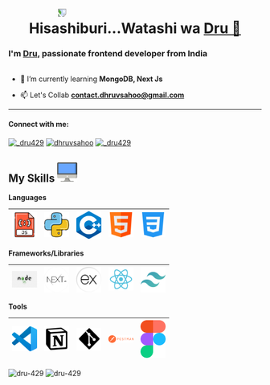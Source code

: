 <h1 align="center">Hisashiburi...Watashi wa <a href="https://rohandas28.github.io" target="_blank">Dru 💫 </a> </h1>
<h3>I'm <a href="https://rohandas28.github.io" target="_blank">Dru</a>, passionate frontend developer from India </h3>

<div  style="transform: rotate(90deg); width: 230px;">
<img align='right' src="https://media4.giphy.com/media/v1.Y2lkPTc5MGI3NjExczgwY2pyNW14ZXpxZnJhYzMyM20yN3NpN2ltbjhsa3Nsc3YwMGUyeiZlcD12MV9pbnRlcm5hbF9naWZfYnlfaWQmY3Q9Zw/du3J3cXyzhj75IOgvA/giphy.webp" width="230"  >
</div>

- 🌱 I’m currently learning **MongoDB, Next Js**

- 📫 Let's Collab **contact.dhruvsahoo@gmail.com**


---

  
<h4 align="left">Connect with me:</h4>

<p align="left">
<a href="https://twitter.com/_dru429" target="blank"><img align="center" src="https://raw.githubusercontent.com/rahuldkjain/github-profile-readme-generator/master/src/images/icons/Social/twitter.svg" alt="_dru429" height="30" width="40" /></a>
<a href="https://linkedin.com/in/dhruvsahoo" target="blank"><img align="center" src="https://raw.githubusercontent.com/rahuldkjain/github-profile-readme-generator/master/src/images/icons/Social/linked-in-alt.svg" alt="dhruvsahoo" height="30" width="40" /></a>
<a href="https://instagram.com/_dru429" target="blank"><img align="center" src="https://raw.githubusercontent.com/rahuldkjain/github-profile-readme-generator/master/src/images/icons/Social/instagram.svg" alt="_dru429" height="30" width="40" /></a>
</p>


 ## My Skills <img alt="Computer" width="40px" src="/Assets/desktop.png"/>

 **Languages**
 
 <img alt="JavaScript" width="50px" src="/Assets/javascript.png"/>|<img alt="Python" width="50px" src="/Assets/python.png"/>|<img alt="C++" width="50px" src="/Assets/c++.png"/>|<img alt="HTML" width="50px" src="/Assets/html.png"/>|<img alt="CSS" width="50px" src="/Assets/css-3.png"/>
 |--|--|--|--|--|
 
 **Frameworks/Libraries**
 
 <img alt="nodejs" width="50px" src="/Assets/nodejs.png"/>|<img alt="nextjs" width="50px" src="/Assets/next.png"/>|<img alt="expressjs" width="50px" src="/Assets/Express.png"/>|<img alt="reactjs" width="50px" src="/Assets/reactjs.png"/>|<img alt="tailwindcss" width="50px" src="/Assets/tailwindcss-icon.svg"/>
 |--|--|--|--|--|
 
 **Tools**
 
 <img alt="VSCode" width="50px" src="/Assets/vscode.png"/>|<img alt="Notion" width="50px" src="/Assets/notion.png"/>|<img alt="Git" width="50px" src="/Assets/git.png"/>|<img alt="Postman" width="50px" src="/Assets/postman.png"/>|<img alt="Figma" width="50px" src="/Assets/figma.png"/>
 |--|--|--|--|--|


<span><img align="center" src="https://github-readme-stats.vercel.app/api/top-langs?username=dru-429&theme=dark&show_icons=true&locale=en&layout=compact" alt="dru-429" /></span>
<span><img align="center" src="https://github-readme-streak-stats.herokuapp.com/?user=dru-429&theme=dark" alt="dru-429" /></span>
